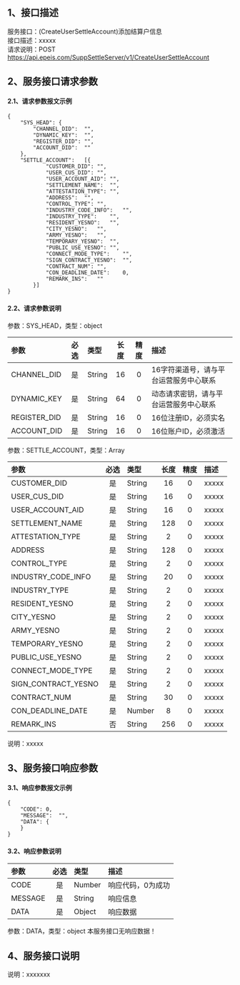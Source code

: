 ## 1、接口描述  
服务接口：(CreateUserSettleAccount)添加结算户信息  
接口描述：xxxxx  
请求说明：POST https://api.epeis.com/SuppSettleServer/v1/CreateUserSettleAccount  
  
## 2、服务接口请求参数  
#### 2.1、请求参数报文示例  
~~~  
{
	"SYS_HEAD":	{
		"CHANNEL_DID":	"",
		"DYNAMIC_KEY":	"",
		"REGISTER_DID":	"",
		"ACCOUNT_DID":	""
	},
	"SETTLE_ACCOUNT":	[{
			"CUSTOMER_DID":	"",
			"USER_CUS_DID":	"",
			"USER_ACCOUNT_AID":	"",
			"SETTLEMENT_NAME":	"",
			"ATTESTATION_TYPE":	"",
			"ADDRESS":	"",
			"CONTROL_TYPE":	"",
			"INDUSTRY_CODE_INFO":	"",
			"INDUSTRY_TYPE":	"",
			"RESIDENT_YESNO":	"",
			"CITY_YESNO":	"",
			"ARMY_YESNO":	"",
			"TEMPORARY_YESNO":	"",
			"PUBLIC_USE_YESNO":	"",
			"CONNECT_MODE_TYPE":	"",
			"SIGN_CONTRACT_YESNO":	"",
			"CONTRACT_NUM":	"",
			"CON_DEADLINE_DATE":	0,
			"REMARK_INS":	""
		}]
}  
~~~  
#### 2.2、请求参数说明  
参数：SYS_HEAD，类型：object  
  
| 参数 | 必选 | 类型 | 长度 | 精度 | 描述 |  
| :----------------- | :----: | :-------- | :----: | :----: | :---------------- |  
| CHANNEL_DID | 是 | String | 16 | 0 | 16字符渠道号，请与平台运营服务中心联系 |  
| DYNAMIC_KEY | 是 | String | 64 | 0 | 动态请求密钥，请与平台运营服务中心联系 |  
| REGISTER_DID      |  是  | String   | 16 | 0 | 16位注册ID，必须实名 |  
| ACCOUNT_DID       |  是  | String   | 16 | 0 | 16位账户ID，必须激活 |  
  
参数：SETTLE_ACCOUNT，类型：Array  
  
| 参数              | 必选 | 类型     | 长度 | 精度 | 描述             |  
| :----------------- | :----: | :-------- | :----: | :----: | :---------------- |  
| CUSTOMER_DID |  是  | String   | 16 | 0 | xxxxx |  
| USER_CUS_DID |  是  | String   | 16 | 0 | xxxxx |  
| USER_ACCOUNT_AID |  是  | String   | 16 | 0 | xxxxx |  
| SETTLEMENT_NAME |  是  | String   | 128 | 0 | xxxxx |  
| ATTESTATION_TYPE |  是  | String   | 2 | 0 | xxxxx |  
| ADDRESS |  是  | String   | 128 | 0 | xxxxx |  
| CONTROL_TYPE |  是  | String   | 2 | 0 | xxxxx |  
| INDUSTRY_CODE_INFO |  是  | String   | 20 | 0 | xxxxx |  
| INDUSTRY_TYPE |  是  | String   | 2 | 0 | xxxxx |  
| RESIDENT_YESNO |  是  | String   | 2 | 0 | xxxxx |  
| CITY_YESNO |  是  | String   | 2 | 0 | xxxxx |  
| ARMY_YESNO |  是  | String   | 2 | 0 | xxxxx |  
| TEMPORARY_YESNO |  是  | String   | 2 | 0 | xxxxx |  
| PUBLIC_USE_YESNO |  是  | String   | 2 | 0 | xxxxx |  
| CONNECT_MODE_TYPE |  是  | String   | 2 | 0 | xxxxx |  
| SIGN_CONTRACT_YESNO |  是  | String   | 2 | 0 | xxxxx |  
| CONTRACT_NUM |  是  | String   | 30 | 0 | xxxxx |  
| CON_DEADLINE_DATE |  是  | Number   | 8 | 0 | xxxxx |  
| REMARK_INS |  否  | String   | 256 | 0 | xxxxx |  
  
说明：xxxxx  
  
## 3、服务接口响应参数  
#### 3.1、响应参数报文示例  
~~~  
{
	"CODE":	0,
	"MESSAGE":	"",
	"DATA":	{
	}
}  
~~~  
#### 3.2、响应参数说明  
  
| 参数              | 必选 | 类型     | 描述             |  
| :----------------- | :----: | :-------- | :---------------- |  
| CODE | 是 | Number | 响应代码，0为成功 |  
| MESSAGE | 是 | String | 响应信息 |  
| DATA | 是 | Object | 响应数据 |  
  
参数：DATA，类型：object 本服务接口无响应数据！  
## 4、服务接口说明  
说明：xxxxxxx  
